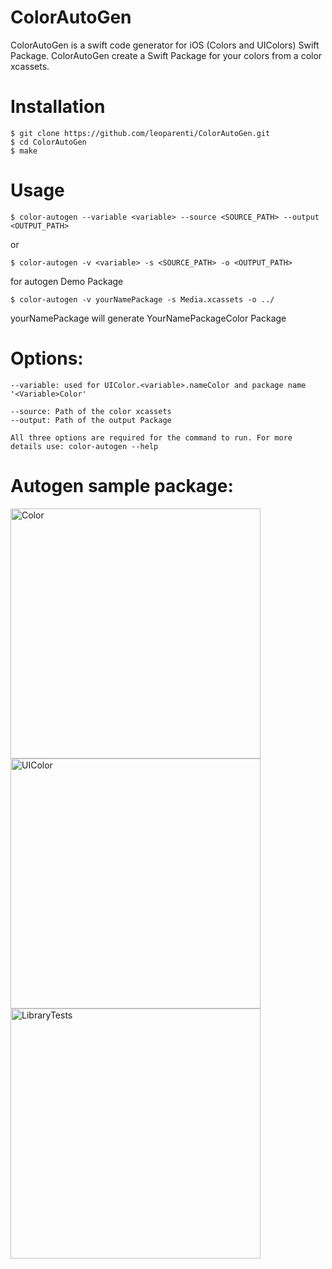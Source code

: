 # ColorAutoGen

ColorAutoGen is a swift code generator for iOS (Colors and UIColors) Swift Package.
ColorAutoGen create a Swift Package for your colors from a color xcassets.

# Installation
```
$ git clone https://github.com/leoparenti/ColorAutoGen.git
$ cd ColorAutoGen
$ make
```
# Usage
```
$ color-autogen --variable <variable> --source <SOURCE_PATH> --output <OUTPUT_PATH>
```
or
```
$ color-autogen -v <variable> -s <SOURCE_PATH> -o <OUTPUT_PATH>
```
for autogen Demo Package
```
$ color-autogen -v yourNamePackage -s Media.xcassets -o ../
```
yourNamePackage will generate YourNamePackageColor Package
# Options:
```
--variable: used for UIColor.<variable>.nameColor and package name '<Variable>Color'

--source: Path of the color xcassets
--output: Path of the output Package

All three options are required for the command to run. For more details use: color-autogen --help

```
# Autogen sample package:
<img width="400" alt="Color" src="https://github.com/leoparenti/ColorAutoGen/assets/11173496/56f1bb46-043c-43eb-b9ff-6be5408b7129">
<img width="400" alt="UIColor" src="https://github.com/leoparenti/ColorAutoGen/assets/11173496/1aadc398-c4a5-48d8-8746-5f29414f0eb1">
<img width="400" alt="LibraryTests" src="https://github.com/leoparenti/ColorAutoGen/assets/11173496/bc8b2dc1-e37f-448b-a032-a502a7b7f55c">

